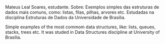 Mateus Leal Soares, estudante.
Sobre:
Exemplos simples das estruturas de dados mais comuns, como: listas, filas, pilhas, arvores etc.
Estudadas na disciplina Estruturas de Dados da Universidade de Brasilia.

Simple examples of the most commom data structures, like: lists, queues, stacks, trees etc.
It was studed in Data Structures discipline at University of Brasilia.
